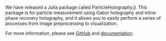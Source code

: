 <!-- news0010.md -->
<!-- We have released ParticleHolography.jl -->
<!-- 2024-08-29 -->

We have released a Julia package called ParticleHolography.jl. This package is for particle measurement using Gabor holography and inline phase recovery holography, and it allows you to easily perform a series of processes from image preprocessing to visualization.

For more information, please see [GitHub](https://github.com/dainakai/ParticleHolography.jl) and [documentation](https://dainakai.github.io/ParticleHolography.jl/stable/).